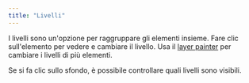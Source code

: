 ```yaml
---
title: "Livelli"
---
```


I livelli sono un'opzione per raggruppare gli elementi insieme. Fare clic sull'elemento per vedere e cambiare il livello. Usa il [layer painter](painters/layer.md) per cambiare i livelli di più elementi.

Se si fa clic sullo sfondo, è possibile controllare quali livelli sono visibili.
